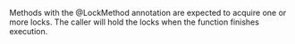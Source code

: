 Methods with the @LockMethod annotation are expected to acquire one or more
locks. The caller will hold the locks when the function finishes execution.
